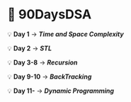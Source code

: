 # 📌 90DaysDSA

💡 **Day 1** -> **_Time and Space Complexity_**

💡 **Day 2** -> **_STL_**

💡 **Day 3-8** -> **_Recursion_**

💡 **Day 9-10** -> **_BackTracking_**

💡 **Day 11-** -> **_Dynamic Programming_**
